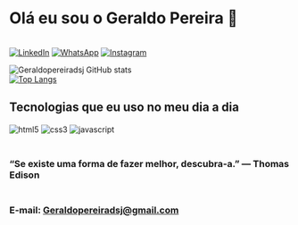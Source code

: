 # Olá eu sou o Geraldo Pereira 👋

<br>[![LinkedIn](https://img.shields.io/badge/LinkedIn-0077B5?style=for-the-badge&logo=linkedin&logoColor=white)](https://www.linkedin.com/in/geraldo-pereira/)
[![WhatsApp](https://img.shields.io/badge/WhatsApp-25D366?style=for-the-badge&logo=whatsapp&logoColor=white)](https://wa.me/5522997773136/)
[![Instagram](https://img.shields.io/badge/Instagram-E4405F?style=for-the-badge&logo=instagram&logoColor=white)]([https://www.instagram.com/geraldo.juniords](https://www.instagram.com/gps.dev/)/)

![Geraldopereiradsj GitHub stats](https://github-readme-stats.vercel.app/api?username=geraldopereiradsj&show_icons=true&theme=radical)
<br>[![Top Langs](https://github-readme-stats.vercel.app/api/top-langs/?username=geraldopereiradsj&langs_count=8)](https://github.com/anuraghazra/github-readme-stats)

## Tecnologias que eu uso no meu dia a dia

<div style="display: inline_block">
<img align ="center" alt = "html5" src = "https://img.shields.io/badge/HTML5-E34F26?style=for-the-badge&logo=html5&logoColor=white">
<img align ="center" alt = "css3" src = "https://img.shields.io/badge/CSS3-1572B6?style=for-the-badge&logo=css3&logoColor=white">
<img align ="center" alt = "javascript" src = "https://img.shields.io/badge/JavaScript-F7DF1E?style=for-the-badge&logo=javascript&logoColor=black">
</div>

### <br> “Se existe uma forma de fazer melhor, descubra-a.” — Thomas Edison

### <br> E-mail: Geraldopereiradsj@gmail.com
